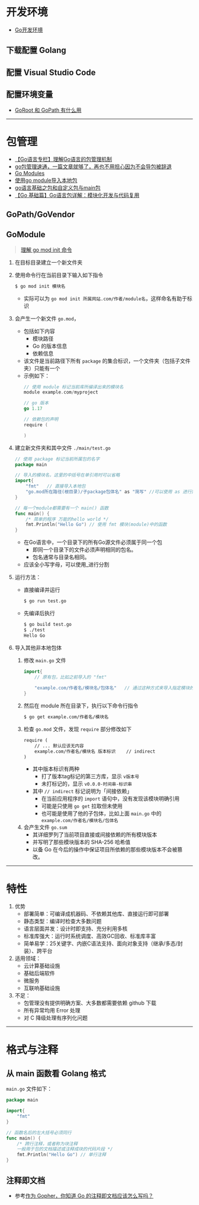 # 开发环境
- [Go开发环境](https://www.yuque.com/aceld/mo95lb/haizwm)

## 下载配置 Golang

## 配置 Visual Studio Code

## 配置环境变量
- [GoRoot 和 GoPath 有什么用](https://golang.design/go-questions/compile/gopath/)


---


# 包管理
- [【Go语言专栏】理解Go语言的包管理机制](https://developer.aliyun.com/article/1498061?scm=20140722.ID_community%40%40article%40%401498061._.ID_community%40%40article%40%401498061-OR_rec-PAR1_0b14c2ae17439316372316656e27c8-V_1-RL_community%40%40article%40%401486999)
- [go包管理速通，一篇文章就够了，再也不用担心因为不会导包被辞退](https://developer.aliyun.com/article/1151783)
- [Go Modules](https://www.yuque.com/aceld/mo95lb/ovib08)
- [使用go module导入本地包](https://zhuanlan.zhihu.com/p/109828249)
- [go语言基础之包和自定义包与main包](https://www.cnblogs.com/nulige/p/10233750.html)
- [【Go 基础篇】Go语言包详解：模块化开发与代码复用](https://cloud.tencent.com/developer/article/2339092)

## GoPath/GoVendor

## GoModule

> [理解 go mod init 命令](https://www.cnblogs.com/abclife/p/18096182)

1. 在目标目录建立一个新文件夹

2. 使用命令行在当前目录下输入如下指令
    ```bash
    $ go mod init 模块名
    ```
    - 实际可以为 `go mod init 所属网站.com/作者/module名`，这样命名有助于标识

3. 会产生一个新文件 `go.mod`，
    - 包括如下内容
        - 模块路径
        - Go 的版本信息
        - 依赖信息
    - 该文件是当前路径下所有 `package` 的集合标识，一个文件夹（包括子文件夹）只能有一个
    - 示例如下：
        ```go
        // 使用 module 标记当前库所编译出来的模块名
        module example.com/myproject

        // go 版本
        go 1.17

        // 依赖包的声明
        require (

        )
        ```

4. 建立新文件夹和其中文件 `./main/test.go`
    ```go
    // 使用 package 标记当前所属包的名字
    package main

    // 导入的模块名，这里的中括号在单引用时可以省略
    import{
        "fmt"   // 直接导入本地包
        "go.mod所在路径(根目录)/子package包体名" as "简写" //可以使用 as 进行别名指定，
    }

    // 每一个module都需要有一个 main() 函数
    func main() {
        /* 简单的程序 万能的hello world */
        fmt.Println("Hello Go") // 使用 fmt 模块(module)中的函数
    }
    ```
    - 在Go语言中，一个目录下的所有Go源文件必须属于同一个包
        - 即同一个目录下的文件必须声明相同的包名。
        - 包名通常与目录名相同。
    - 应该全小写字母，可以使用_进行分割

5. 运行方法：
    - 直接编译并运行
        ```bash
        $ go run test.go
        ```
    - 先编译后执行
        ```bash
        $ go build test.go 
        $ ./test
        Hello Go
        ```

6. 导入其他非本地包体
    1. 修改 `main.go` 文件
        ```go
        import{
            // 原有包，比如之前导入的 "fmt"
            
            "example.com/作者名/模块名/包体名"   // 通过这种方式来导入指定模块的指定包
        }
        ```
    2. 然后在 module 所在目录下，执行以下命令行指令
        ```bash
        $ go get example.com/作者名/模块名
        ```
    3. 检查 `go.mod` 文件，发现 `require` 部分修改如下
        ```go.mod
        require (
            // ... 默认应该无内容
            example.com/作者名/模块名 版本标识    // indirect
        )
        ```
        - 其中版本标识有两种
            - 打了版本tag标记的第三方库，显示 `v版本号`
            - 未打标记的，显示 `v0.0.0-时间串-标识串`
        - 其中 `// indirect` 标记说明为「间接依赖」
            - 在当前应用程序的 `import` 语句中，没有发现该模块明确引用
            - 可能是只使用 `go get` 拉取但未使用
            - 也可能是使用了他的子包体，比如上面 `main.go` 中的 `example.com/作者名/模块名/包体名`
    4. 会产生文件 `go.sum`
        - 其详细罗列了当前项目直接或间接依赖的所有模块版本
        - 并写明了那些模块版本的 SHA-256 哈希值
        - 以备 Go 在今后的操作中保证项目所依赖的那些模块版本不会被篡改。


---


# 特性
1. 优势
    - 部署简单：可编译成机器码、不依赖其他库、直接运行即可部署
    - 静态类型：编译时检查大多数问题
    - 语言层面并发：设计时即支持、充分利用多核
    - 标准库强大：运行时系统调度、高效GC回收、标准库丰富
    - 简单易学：25关键字、内嵌C语法支持、面向对象支持（继承/多态/封装）、跨平台
2. 适用领域：
    - 云计算基础设施
    - 基础后端软件
    - 微服务
    - 互联响基础设施
3. 不足：
    - 包管理没有提供明确方案、大多数都需要依赖 github 下载
    - 所有异常均用 Error 处理
    - 对 C 降级处理有序列化问题


---


# 格式与注释

## 从 main 函数看 Golang 格式
`main.go` 文件如下：
```go
package main

import{
    "fmt"
}

// 函数名后的左大括号必须同行
func main() {
    /* 跨行注释，或者称为块注释
    一般用于包的文档描述或注释成块的代码片段 */
    fmt.Println("Hello Go") // 单行注释
}
```

## 注释即文档
- 参考[作为 Gopher，你知道 Go 的注释即文档应该怎么写吗？](https://segmentfault.com/a/1190000041604192)
